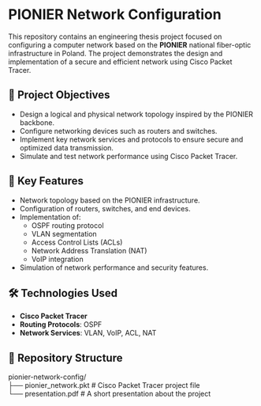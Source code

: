 # PIONIER Network Configuration

This repository contains an engineering thesis project focused on configuring a computer network based on the **PIONIER** national fiber-optic infrastructure in Poland. The project demonstrates the design and implementation of a secure and efficient network using Cisco Packet Tracer.

## 📌 Project Objectives

- Design a logical and physical network topology inspired by the PIONIER backbone.
- Configure networking devices such as routers and switches.
- Implement key network services and protocols to ensure secure and optimized data transmission.
- Simulate and test network performance using Cisco Packet Tracer.

## 🚀 Key Features

- Network topology based on the PIONIER infrastructure.
- Configuration of routers, switches, and end devices.
- Implementation of:
  - OSPF routing protocol
  - VLAN segmentation
  - Access Control Lists (ACLs)
  - Network Address Translation (NAT)
  - VoIP integration
- Simulation of network performance and security features.

## 🛠 Technologies Used

- **Cisco Packet Tracer**
- **Routing Protocols**: OSPF
- **Network Services**: VLAN, VoIP, ACL, NAT

## 📁 Repository Structure

pionier-network-config/  
├── pionier_network.pkt # Cisco Packet Tracer project file  
└── presentation.pdf # A short presentation about the project

